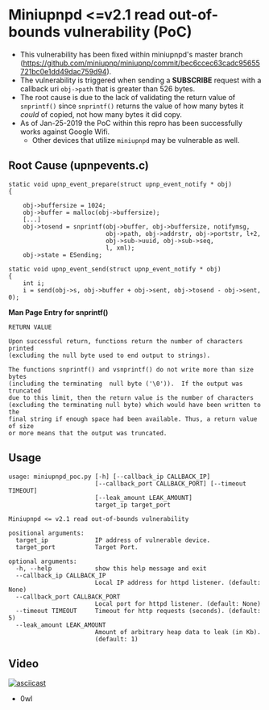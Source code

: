 # Miniupnpd <=v2.1 read out-of-bounds vulnerability (PoC)

* This vulnerability has been fixed within miniupnpd's master branch (https://github.com/miniupnp/miniupnp/commit/bec6ccec63cadc95655721bc0e1dd49dac759d94).
* The vulnerability is triggered when sending a **SUBSCRIBE** request with a callback uri `obj->path` that is greater than 526 bytes.
* The root cause is due to the lack of validating the return value of `snprintf()` since `snprintf()` returns the value of how many bytes it *could* of copied, not how many bytes it did copy.
* As of Jan-25-2019 the PoC within this repro has been successfully works against Google Wifi.
  * Other devices that utilize `miniupnpd` may be vulnerable as well.

## Root Cause (upnpevents.c)
```
static void upnp_event_prepare(struct upnp_event_notify * obj)
{

	obj->buffersize = 1024;
	obj->buffer = malloc(obj->buffersize);
	[...]
	obj->tosend = snprintf(obj->buffer, obj->buffersize, notifymsg,
	                       obj->path, obj->addrstr, obj->portstr, l+2,
	                       obj->sub->uuid, obj->sub->seq,
	                       l, xml);
	obj->state = ESending;

static void upnp_event_send(struct upnp_event_notify * obj)
{
	int i;
	i = send(obj->s, obj->buffer + obj->sent, obj->tosend - obj->sent, 0);
```

**Man Page Entry for snprintf()**
```
RETURN VALUE

Upon successful return, functions return the number of characters printed 
(excluding the null byte used to end output to strings).

The functions snprintf() and vsnprintf() do not write more than size bytes 
(including the terminating  null byte ('\0')).  If the output was truncated 
due to this limit, then the return value is the number of characters 
(excluding the terminating null byte) which would have been written to the 
final string if enough space had been available. Thus, a return value of size 
or more means that the output was truncated.
```

## Usage
```
usage: miniupnpd_poc.py [-h] [--callback_ip CALLBACK_IP]
                        [--callback_port CALLBACK_PORT] [--timeout TIMEOUT]
                        [--leak_amount LEAK_AMOUNT]
                        target_ip target_port

Miniupnpd <= v2.1 read out-of-bounds vulnerability

positional arguments:
  target_ip             IP address of vulnerable device.
  target_port           Target Port.

optional arguments:
  -h, --help            show this help message and exit
  --callback_ip CALLBACK_IP
                        Local IP address for httpd listener. (default: None)
  --callback_port CALLBACK_PORT
                        Local port for httpd listener. (default: None)
  --timeout TIMEOUT     Timeout for http requests (seconds). (default: 5)
  --leak_amount LEAK_AMOUNT
                        Amount of arbitrary heap data to leak (in Kb).
                        (default: 1)
```

## Video
[![asciicast](https://asciinema.org/a/6PYTXJjkiNWx20RH5cWuZS1ie.svg)](https://asciinema.org/a/6PYTXJjkiNWx20RH5cWuZS1ie)

- 0wl